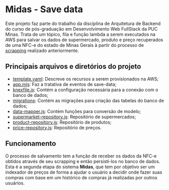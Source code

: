 # Midas - Save data

Este projeto faz parte do trabalho da disciplina de Arquitetura de Backend do curso de pós-graduação em Desenvolvimento Web FullStack da PUC Minas. Trata de um tópico, fila e função lambda a serem executados na AWS para salvar os dados de supermercado, produto e preço recuperados de uma NFC-e do estado de Minas Gerais à partir do processo de [scrapping](https://github.com/RicardoGPP/dwfs-abeol2-midas-scrapper-lambda) realizado anteriormente.

## Principais arquivos e diretórios do projeto

 - [template.yaml](https://github.com/RicardoGPP/dwfs-abeol2-midas-save-data-lambda/blob/main/template.yaml): Descreve os recursos a serem provisionados na AWS;
 - [app.mjs](https://github.com/RicardoGPP/dwfs-abeol2-midas-save-data-lambda/blob/main/app/app.mjs): Faz a tratativa de eventos de save-data;
 - [knexfile.js](https://github.com/RicardoGPP/dwfs-abeol2-midas-save-data-lambda/blob/main/app/knexfile.js): Contém a configuração necessária para a conexão com o banco de dados;
 - [migrations](https://github.com/RicardoGPP/dwfs-abeol2-midas-save-data-lambda/blob/main/app/src/migration/): Contém as migrações para criação das tabelas do banco de dados;
 - [data-mapper.js](https://github.com/RicardoGPP/dwfs-abeol2-midas-save-data-lambda/blob/main/app/src/mapper/data-mapper.js): Contém funções para conversão de modelo;
 - [supermarket-repository.js](https://github.com/RicardoGPP/dwfs-abeol2-midas-save-data-lambda/blob/main/app/src/repository/supermarket-repository.js): Repositório de supermercados;
 - [product-repository.js](https://github.com/RicardoGPP/dwfs-abeol2-midas-save-data-lambda/blob/main/app/src/repository/product-repository.js): Repositório de produtos;
 - [price-repository.js](https://github.com/RicardoGPP/dwfs-abeol2-midas-save-data-lambda/blob/main/app/src/repository/price-repository.js): Repositório de preços.

## Funcionamento

O processo de salvamento tem a função de receber os dados da NFC-e obtidos através de seu scrapping e então persistí-los no banco de dados. Esta é a segunda etapa do sistema **Midas**, que tem por objetivo ser um indexador de preços de forma a ajudar o usuário a decidir onde fazer suas compras com base em um histórico de compras já realizadas por outros usuários.
